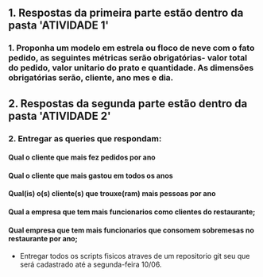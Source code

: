 ## 1. Respostas da primeira parte estão dentro da pasta 'ATIVIDADE 1'

### 1. Proponha um modelo em estrela ou floco de neve com o fato pedido, as seguintes métricas serão obrigatórias- valor total do pedido, valor unitario do prato e quantidade. As dimensões obrigatórias serão, cliente, ano mes e dia.


## 2. Respostas da segunda parte estão dentro da pasta 'ATIVIDADE 2'
### 2. Entregar as queries que respondam:

#### Qual o cliente que mais fez pedidos por ano
#### Qual o cliente que mais gastou em todos os anos
#### Qual(is) o(s) cliente(s) que trouxe(ram) mais pessoas por ano

#### Qual a empresa que tem mais funcionarios como clientes do restaurante;
#### Qual empresa que tem mais funcionarios que consomem sobremesas no restaurante por ano;

- Entregar todos os scripts fisicos atraves de um repositorio git seu que será cadastrado até a segunda-feira 10/06.
